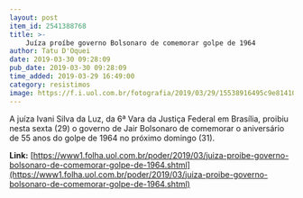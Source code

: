 ```yaml
---
layout: post
item_id: 2541388768
title: >-
    Juíza proíbe governo Bolsonaro de comemorar golpe de 1964
author: Tatu D'Oquei
date: 2019-03-30 09:28:09
pub_date: 2019-03-30 09:28:09
time_added: 2019-03-29 16:49:00
category: resistimos
image: https://f.i.uol.com.br/fotografia/2019/03/29/15538916495c9e81410f6ba_1553891649_3x2_rt.jpg
---
```


A juíza Ivani Silva da Luz, da 6ª Vara da Justiça Federal em Brasília, proibiu nesta sexta (29) o governo de Jair Bolsonaro de comemorar o aniversário de 55 anos do golpe de 1964 no próximo domingo (31).

**Link:** [https://www1.folha.uol.com.br/poder/2019/03/juiza-proibe-governo-bolsonaro-de-comemorar-golpe-de-1964.shtml](https://www1.folha.uol.com.br/poder/2019/03/juiza-proibe-governo-bolsonaro-de-comemorar-golpe-de-1964.shtml)

